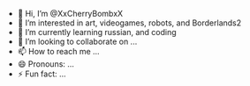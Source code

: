 - 👋 Hi, I’m @XxCherryBombxX
- 👀 I’m interested in art, videogames, robots, and Borderlands2
- 🌱 I’m currently learning russian, and coding
- 💞️ I’m looking to collaborate on ...
- 📫 How to reach me ...
- 😄 Pronouns: ...
- ⚡ Fun fact: ...

<!---
XxCherryBombxX/XxCherryBombxX is a ✨ special ✨ repository because its `README.md` (this file) appears on your GitHub profile.
You can click the Preview link to take a look at your changes.
--->
